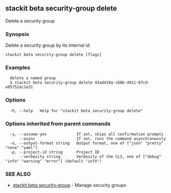 ## stackit beta security-group delete

Delete a security group

### Synopsis

Delete a security group by its internal id.

```
stackit beta security-group delete [flags]
```

### Examples

```
  delete a named group
  $ stackit beta security-group delete 43ad419a-c68b-4911-87cd-e05752ac1e31
```

### Options

```
  -h, --help   Help for "stackit beta security-group delete"
```

### Options inherited from parent commands

```
  -y, --assume-yes             If set, skips all confirmation prompts
      --async                  If set, runs the command asynchronously
  -o, --output-format string   Output format, one of ["json" "pretty" "none" "yaml"]
  -p, --project-id string      Project ID
      --verbosity string       Verbosity of the CLI, one of ["debug" "info" "warning" "error"] (default "info")
```

### SEE ALSO

* [stackit beta security-group](./stackit_beta_security-group.md)	 - Manage security groups

